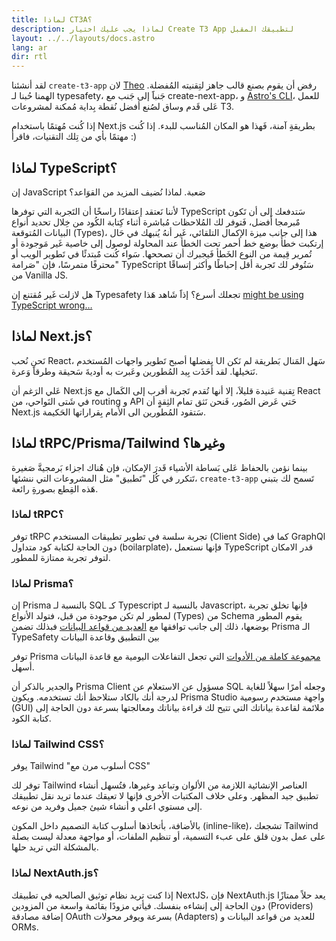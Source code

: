 ```yaml
---
title: لماذا CT3A؟
description: لماذا يجب عليك اختيار Create T3 App لتطبيقك المقبل
layout: ../../layouts/docs.astro
lang: ar
dir: rtl
---
```


لقد أنشئنا `create-t3-app` لان [Theo](https://twitter.com/t3dotgg) رفض أن يقوم بصنع قالب جاهز لتِقنيته المُفضلة. الهمنا حُبنا لـ typesafety، جَنباََ إلى جَنب مع create-next-app، و [Astro's CLI](https://astro.build)، للعمل عَلى قَدم وساق لصُنع أفضل نُقطة بِداية مُمكنة لمشروعات T3.

إذا كُنت مُهتمًا باستخدام Next.js بطريقةِِ آمنة، فَهذا هو المكان المُناسب للبدء. إذا كُنت مهتمًا بأي من تِلك التقنيات، فاقرأ :)

## لماذا TypeScript؟

إن JavaScript صَعبة. لماذا نُضيف المزيد من القوَاعد؟

لأننا نَعتقد إعتقادًا راسخًا أن التَجربة التي توفرها TypeScript سَتدفعك إلى أن تَكون مٌبرمجا أَفضل، فَتوفر لك المُلاحظات مُباشرة أثناء كِتابة الكُود من خِلال تحديد أنواع البيانات المُتوقعة (Types)، هذا إلى جانب ميزة الإكمال التلقائي، غَير أنهُ يُنبهك في حَال إرتكبت خطأَ بوضع خط أحمر تحت الخطأ عند المحاولة لوصول إلى خاصية غَير مَوجودة أو تُمرير قِيمة من النوع الخَطأ فَيجبرك أن تصححها. سَواء كُنت مٌبتدئًا في تَطوير الويب أو محترفًا متمرسًا، فإن "صَرامة" TypeScript سَتُوفر لك تَجربة أقل إحباطًا وأكثر إتساقًا من Vanilla JS.

هل لازلت غَير مُقتنع إن Typesafety تجعلك أسرع؟ إذاََ شَاهد هَذا [might be using TypeScript wrong…](https://www.youtube.com/watch?v=RmGHnYUqQ4k)

## لماذا Next.js؟

نَحن نُحب React، بفضلها أصبح تَطوير واجهات المُستخدم UI سَهل المَنال بَطريقة لم نَكن نَتخيلها. لقد أَخَذَت بِيد المُطورين وعَبرت به أوديةَ سَحيقة وطرقاََ وَعرة.

عَلي الرَغم أن Next.js تِقنية عَنيدة قليلاَ، إلا أنها تُقدم تَجربة أقرب إلى الكَمال مع React في شَتى النَواحي، من routing و API حَتي عَرض الصُور، فَنحن نَثق تمام الثِقةٍٍ أن Next.js سَتقود المُطورين الى الأمام بِقراراتها الحَكيمة.

## لماذا tRPC/Prisma/Tailwind وغيرها؟

بينما نؤمن بالحفاظ عَلى بَساطة الأشياء قَدرَ الإمكان، فإن هُناك اجزاء بَرمجيةَّ صَغيرة تَتكرر في كُل "تَطبيق" مثل المشروعات التي ننشئها، `create-t3-app` تَسمح لك بتبني هَذه القِطع بصورةِِ رائعة.

### لماذا tRPC؟

توفر tRPC تجربة سلسة في تطوير تطبيقات المستخدم (Client Side) كما في GraphQl دون الحاجة لكتابة كود متداول (boilarplate)، فإنها نستعمل TypeScript قدر الامكان لتوفر تجربة ممتازة للمطور.

### لماذا Prisma؟

إن Prisma بالنسبة لـ SQL كـ Typescript بالنسبة لـ Javascript، فإنها تخلق تجربة لمطور لم تكن موجودة من قبل، فتولد الأنواع (Types) من Schema يقوم المطور بوضعها، ذلك إلى جانب توافقها مع [العديد من قواعد البيانات](https://www.prisma.io/docs/concepts/database-connectors)
فبذلك تضمن Prisma الـ TypeSafety بين التطبيق وقاعدة البيانات

توفر Prisma [مجموعة كاملة من الأدوات](https://www.prisma.io/docs/concepts/overview/should-you-use-prisma#-you-want-a-tool-that-holistically-covers-your-database-workflows) التي تجعل التفاعلات اليومية مع قاعدة البيانات أسهل.

والجدير بالذكر أن Prisma Client مسؤول عن الاستعلام عن SQL وجعله أمرًا سهلاً للغاية لدرجة أنك بالكاد ستلاحظ أنك تستخدمه. ويكون Prisma Studio واجهة مستخدم رسومية (GUI) ملائمة لقاعدة بياناتك التي تتيح لك قراءة بياناتك ومعالجتها بسرعة دون الحاجة إلى كتابة الكود.

### لماذا Tailwind CSS؟

يوفر Tailwind "أسلوب مرن مع CSS"

توفر لك Tailwind العناصر الإنشائية اللازمة من الألوان وتباعد وغيرها، فتُسهل أنشاء تطبيق جيد المظهر. وعلى خلاف المكتبات الأخرى فإنها لا تعيقك عندما تريد نقل تطبيقك إلى مستوي اعلي و أنشاء شيئ جميل وفريد من نوعه.

بالأضافة، بأتخاذها أسلوب كتابة التصميم داخل المكون (inline-like)، تشجعك Tailwind على عمل بدون قلق على عبء التسمية، أو تنظيم الملفات، أو مواجهة معدلة ليست بصلة بالمشكلة التي تريد حلها.

### لماذا NextAuth.js؟

إذا كنت تريد نظام توثيق الصالحيه في تطبيقك NextJS، فإن NextAuth.js يعد حلاً ممتازًا دون الحاجة إلى إنشاءه بنفسك. فيأتي مزودًا بقائمة واسعة من المزودين (Providers) إضافة مصادقة OAuth بسرعة ويوفر محولات (Adapters) للعديد من قواعد البيانات و ORMs.
